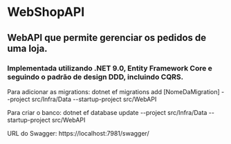 # WebShopAPI

## WebAPI que permite gerenciar os pedidos de uma loja.

### Implementada utilizando .NET 9.0, Entity Framework Core e seguindo o padrão de design DDD, incluindo CQRS.

Para adicionar as migrations:
dotnet ef migrations add [NomeDaMigration] --project src/Infra/Data --startup-project src/WebAPI

Para criar o banco:
dotnet ef database update --project src/Infra/Data --startup-project src/WebAPI

URL do Swagger: https://localhost:7981/swagger/
